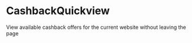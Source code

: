 # CashbackQuickview
View available cashback offers for the current website without leaving the page

